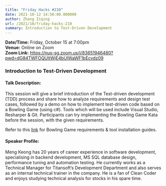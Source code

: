 ```yaml
---
title: "Friday Hacks #210"
date: 2021-10-12 14:50:00.000000
author: Zhang Ziqing
url: /2021/10/friday-hacks-210
summary: Introduction to Test-Driven Development
---
```


**Date/Time:** Friday, October 15 at 7:00pm<br />
**Venue:** Online on Zoom<br />
**Zoom Link:** https://nus-sg.zoom.us/j/83651946480?pwd=dG84TWFOQUltWjE4bUlWaWF1bEcvdz09

### Introduction to Test-Driven Development

#### Talk Description:

This session will give a brief introduction of the Test-driven development (TDD) process and share how to analyze requirements and design test cases, followed by a demo on how to implement test-driven code based on a Bowling Game (using c#). Tools which will be used include Visual Studio, Resharper & Git. Participants can try implementing the Bowling Game Kata before the session, with the given requirements.

Refer to this [link](https://drive.google.com/drive/folders/18qUyKdVNdnFMoxjpLEpGBXy3zkeTRLzD?usp=sharing) for Bowling Game requirements & tool installation guides.

#### Speaker Profile:

Meng Keong has 20 years of career experience in software development, specialising in backend development, MS SQL database design, performance tuning and automation testing. He currently works as a Technical Manager for Titansoft’s Development Department and also serves as an internal technical trainer in the company. He is a fan of Clean Coder and enjoys studying technical analysis for stocks in his spare time.

